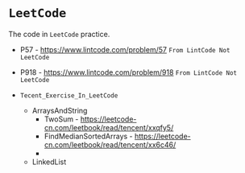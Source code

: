 # `LeetCode`

The code in `LeetCode` practice.

+ P57 - https://www.lintcode.com/problem/57 `From LintCode Not LeetCode`
+ P918 - https://www.lintcode.com/problem/918 `From LintCode Not LeetCode`

+ `Tecent_Exercise_In_LeetCode`
  + ArraysAndString
    + TwoSum - https://leetcode-cn.com/leetbook/read/tencent/xxqfy5/
    + FindMedianSortedArrays - https://leetcode-cn.com/leetbook/read/tencent/xx6c46/
    + 
  + LinkedList
